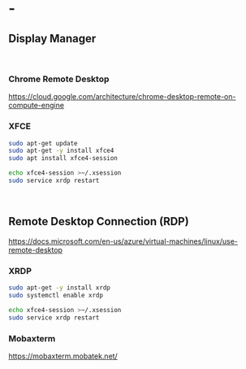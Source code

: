 # -

## Display Manager

&nbsp;

### Chrome Remote Desktop

<https://cloud.google.com/architecture/chrome-desktop-remote-on-compute-engine>

### XFCE

```bash
sudo apt-get update
sudo apt-get -y install xfce4
sudo apt install xfce4-session
```

```bash
echo xfce4-session >~/.xsession
sudo service xrdp restart
```

&nbsp;
&nbsp;

## Remote Desktop Connection (RDP)

<https://docs.microsoft.com/en-us/azure/virtual-machines/linux/use-remote-desktop>

### XRDP

```bash
sudo apt-get -y install xrdp
sudo systemctl enable xrdp
```

```bash
echo xfce4-session >~/.xsession
sudo service xrdp restart
```

### Mobaxterm

<https://mobaxterm.mobatek.net/>
